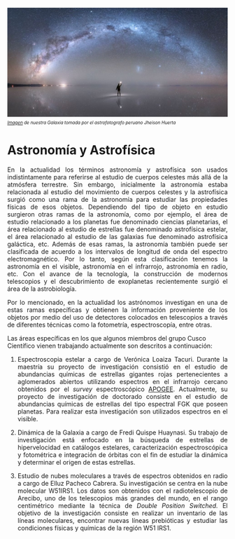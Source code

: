 ---
---

![](img/astronomy/galaxy.png)
<font size="1.5"> <i><a href="https://www.bbc.com/portuguese/internacional-50274440">Imagen</a> de nuestra Galaxia tomada por el astrofotografo peruano Jheison Huerta </i> </font> 
# **Astronomía y Astrofísica**


<p style='text-align: justify;'> En la actualidad los términos astronomía y astrofísica son usados indistintamente para referirse al estudio de cuerpos celestes más allá de la atmósfera terrestre. Sin embargo, inicialmente la astronomía estaba relacionada al estudio del movimiento de cuerpos celestes y la astrofísica surgió como una rama de la astronomía para estudiar las propiedades físicas de esos objetos. Dependiendo del tipo de objeto en estudio surgieron otras ramas de la astronomía, como por ejemplo, el área de estudio relacionado a los planetas fue denominado ciencias planetarias, el área relacionado al estudio de estrellas fue denominado astrofísica estelar, el área relacionado al estudio de las galaxias fue denominado astrofísica galáctica, etc. Además de esas ramas, la astronomía también puede ser clasificada de acuerdo a los intervalos de longitud de onda del espectro electromagnético. Por lo tanto, según esta clasificación tenemos la astronomía en el visible, astronomía en el infrarrojo,  astronomía en radio, etc. Con el avance de la tecnología, la construcción de modernos telescopios y el descubrimiento de exoplanetas recientemente surgió el área de la astrobiología. </p>

<p style='text-align: justify;'> Por lo mencionado, en la actualidad los astrónomos investigan en una de estas ramas específicas y obtienen la información proveniente de los objetos por medio del uso de detectores colocados en telescopios a través de diferentes técnicas como la fotometría, espectroscopía, entre otras. </p>

Las áreas específicas en los que algunos miembros del grupo Cusco Científico vienen trabajando actualmente son descritos a continuación:

1. <p style='text-align: justify;'> Espectroscopia estelar a cargo de Verónica Loaiza Tacuri. Durante la maestría su proyecto de investigación consistió en el estudio de abundancias químicas de estrellas gigantes rojas pertenecientes a aglomerados abiertos utilizando espectros en el infrarrojo cercano obtenidos por el <i>survey</i> espectroscópico <a href="https://www.sdss.org/">APOGEE</a>. Actualmente, su proyecto de investigación de doctorado consiste en el estudio de abundancias químicas de estrellas del tipo espectral FGK que poseen planetas. Para realizar esta investigación son utilizados espectros en el visible.</p>

2. <p style='text-align: justify;'> Dinámica de la Galaxia a cargo de Fredi Quispe Huaynasi. Su trabajo de investigación está enfocado en la búsqueda de estrellas de hipervelocidad en catálogos estelares, caracterización espectroscópica y fotométrica e integración de órbitas con el fin de estudiar la dinámica y determinar el origen de estas estrellas.</p> 

3. <p style='text-align: justify;'> Estudio de nubes moleculares a través de espectros obtenidos en radio a cargo de Elluz Pacheco Cabrera. Su investigación se centra en la nube molecular  W51IRS1. Los datos son obtenidos con el radiotelescopio de Arecibo, uno de los telescopios más grandes del  mundo, en el rango centimétrico mediante la técnica de  <i>Double Position Switched.</i> El objetivo de la investigación consiste en realizar un inventario de las líneas moleculares, encontrar nuevas líneas prebióticas y estudiar las condiciones físicas y químicas de la región W51 IRS1. </p>
